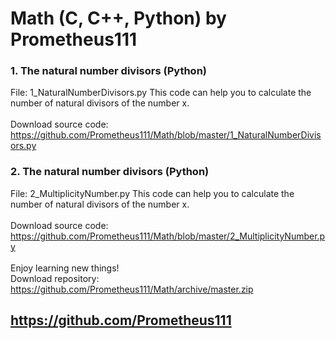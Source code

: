 # Math (C, C++, Python) by Prometheus111

### 1. The natural number divisors (Python)
File: 1_NaturalNumberDivisors.py
This code can help you to calculate the number of natural divisors of the number x. \
\
Download source code: https://github.com/Prometheus111/Math/blob/master/1_NaturalNumberDivisors.py 

### 2. The natural number divisors (Python)
File: 2_MultiplicityNumber.py
This code can help you to calculate the number of natural divisors of the number x. \
\
Download source code: https://github.com/Prometheus111/Math/blob/master/2_MultiplicityNumber.py \
\
Enjoy learning new things! \
Download repository: https://github.com/Prometheus111/Math/archive/master.zip 
## https://github.com/Prometheus111 
